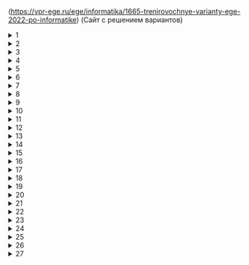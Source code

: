 (https://vpr-ege.ru/ege/informatika/1665-trenirovochnye-varianty-ege-2022-po-informatike)
(Сайт с решением вариантов)


<details><summary>1</summary>
Путь
   
20

</details>

<details><summary>2</summary>
Логика
   
```python
print('x y z w')
for x in range(2):
   for y in range(2):
      for z in range(2):
         for w in range(2):
            if (not(y<=(x==w) and (z<=x)):
               print(x, y, z, w)
```    

Обозначения знаков 
$$E=mc^2$$

</details>
<details><summary>3</summary>

БД Excel
   
966
   
</details>
<details><summary>4</summary>

Бинарные деревья
   
100

</details>
<details><summary>5</summary>

N -> R > 77
четное количество 1 - без остатка
```python
bin(78)
int('10011',2)
```
```python
for i  in range(1,100):
   n=str(bin(i))[2:]
   if n.count('1')%2==0:
      n+='0'
   else:
      n+='1'
   if n.count('1')%2==0:
      n+='0'
   else:
      n+='1'
   if int(n,2)>77:
      print(i, n)
      break
```

</details>
<details><summary>6</summary>
   
```python
for i in range(1,1000):
   s=i
   s=s//10
   n=1
   while s<51:
      s+=5
      n=n*2
   if n==64:
      print(i)
```               
</details>
<details><summary>7</summary>

Объем памяти графики

$$N=2^i$$
   
$$I=i*x*y$$
   
$$i=4(бит)$$
   
$$N=2^4=16$$

</details>
<details><summary>8</summary>

```python
letters='елмру'
s=[]
for a in letters:
   for b in letters:
      for c in letters:
         for d in letters:
            s.append(a+b+c+d)
print(s.index('леее')+1)
```

</details>
<details><summary>9</summary>

Excel
```vba
=И(A1<B1+C1;B1<A1+C1;C1<A1+B1)
                               
=СЧЕТЕСЛИ(D:D;ИСТИНА)                               
```
</details>
<details><summary>10</summary>

Поиск долг или Долг

1

</details>
<details><summary>11</summary>

i=3
   
идентификатор+доп.сведения = 6бт+ 24бт=30 байт * 20 объектов=600 байт

</details>
<details><summary>12</summary>
```python
s=70*'8'
while '2222' in s or '8888' in s:
   if '2222' in s:
      s.replace('2222','88',1)
   else:
      s=s.replace('8888','22',1)
print(s)
```
</details>
<details><summary>13</summary>

Путь в ориентированном графе
А-1, Итог 24

</details>
<details><summary>14</summary>

```python
x=3*4**38+2*4**23+4**20+3*4**5+2*4**4+1
k=0
while x>0:
   if x%16==0:
      k+=1
   x//=16
print(k)
```

</details>
<details><summary>15</summary>
Минимальная длина отрезка - 12
   
   
```python
def f(x,a1,a2):
   return(17<=x<=58) <= ((not(29<=x<=80) and not(a1<=x<=a2)) <= (not(17<=x<=58)))
s=[]
for a1 in range(-100,100):
   for a2 in range(-100,100):
      flag=True
      for x in range (-100,100):
         if not(f(x,a1,a2)):
            flag=False
            break
      if flag:
         s.append(a2-a1)
print(min(s))
   ```

</details>
<details><summary>16</summary>
Рекурсияю Ответ 4122
```python
def f(n):
   if n==1:
      return 1
   else:
      if n%2==0:
         return n+f(n)-1
      else:
         return 2*f(n-2)
print(f(26))
```

</details>
<details><summary>17</summary>
Пары 2802 1990
```python
with open('17.txt') as f:
   numbers=[int(x) for x in f]
   print(numbers)
   s=[]
   for i in range(1,len(numbers)):
      if numbers[i]%3==0 or numbers[i-1]%3==0:
         s.append(numbers[i]+numbers[i-1])
   print(len(s), max(s))
```

Дополнение:

```python
with open('17.txt') as f:
  s=[int(x)(for x in f]
  numbers=[]
  maximum=-10000
  for j in s:
    if j%3 ==0 and j>maximum:
    maximum=j
  for i in range(1,len(s)):
    if (s[i]%3==0 or s[i-1]%3==0) and (s[i]+s[i-1]<=maximum):
      numbers.append(s[i]+s[i-1])
print(len(numbers),max(numbers))
``` 
      
</details>
<details><summary>18</summary>

Excel робот - вправо вниз ответ 721 без границ, с границами 721, минимльный 640
```vba
=A1
=A22+B1
растяжка по-горизонтали
вниз =A22+A2
растяжка вниз
середина =B2+МАКС(B22;A23)
растяжка вниз и вправо
около барьера вертикального =ячейка из которой пришел +текущая внизу

второе число - вместо макс на мин
```


</details>
<details><summary>19</summary>
теория игр

   
```python

```
 

</details>
<details><summary>20</summary>

   20. 

</details>
<details><summary>21</summary>

   21. 

</details>
<details><summary>22</summary>

 Анализ алгоритма. С конца.49-искомое  41
```python
for i in range(1,100):
   x=1
   Q=9
   L=0
   while x>=Q:
      L+=1
      x=x-Q
   M=x
   if M<L:
      M=L
      L=x
   if M==4 and m==5:
      print(i)
```

</details>
<details><summary>23</summary>

Исполнитель. 1>>10 10>>20
Для нечетных Kn=Kn-1
Для четных Kn=Kn-1+Kn12
14*2=28 программ

   
```python
def f(a,b):
  if a>b:
    return 0
  elif a==b:
    return 1
  else:
    return f(a+1,b) +f(a*2,b)
print(f(1,10)*f(10,20))
```

</details>
<details><summary>24</summary>

Обработка символьных строк
P Q R S

   
```python
with open('24.txt') as f:
  s=f.readline()
  count,maximum=1,0
  for i n range(1,len(s)):
    if s[i]==s[i-1]=='P':
      count=1
    else:
      count+=1
      maximum=max(maximum,count)
print(maximum)
``` 

</details>
<details><summary>25</summary>

Проверка делимости

   
```python
for i in range(70001,730000):
  divs=set()
  for d in range(2),round(i**0.5):
    if i%d:
      divs.add(d)
      divs.add(i//d)
if len(divs)>0:
  m=max(divs)+min(divs)
  if m%10==8:
    print(i,m)
```

</details>
<details><summary>26</summary>

Сисадмин и файлы. Через Excel проще. 568 50

   
```python
with open('26.txt') as f:
  data=f.readlines()
  s,n=map(int,data[0].split)
  del data[0]
  data=sorted(map(int,data))
  answer=[]
  for i in data:
    if sum(answer)+i>s:break
    answer.append(i)
  print(sum(answer),data.index(i))
  spisok=[x for x in data if x-i<=s-sum(answer)]
  print(max(spisok))
```
 

</details>
<details><summary>27</summary>

ответ 185 на том файле что в комплекте с демо на октябрь

##A
   
```python
with open('27_A.txt') as f:
  n=int(f.readline)
  s=[int(f.readline()) for i in range(n)]
  maximum,len_min=0,1000
  for i in range(n):
    summa=0
    for j in range(i+1,n):
      summa+=s[j]
      if summa%43==0:
        if summa>maximum or ((summa==maximum) and (j-i<len_min)):
          maximum=summa
          len_min=j-i
print(len_min)
```
##B
                                                                  
                                                                  
                                                                  
</details>
